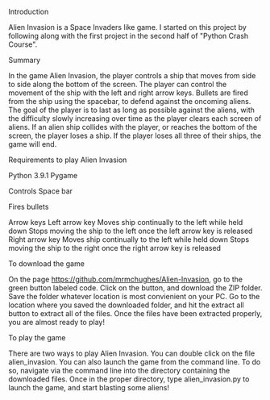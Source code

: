Introduction

Alien Invasion is a Space Invaders like game. I started on this project by following along with the first project in the second half of "Python Crash Course". 

Summary

In the game Alien Invasion, the player controls a ship that moves from side to side along the bottom of the screen. The player can control the movement of the ship with the left and right arrow keys. Bullets are fired from the ship using the spacebar, to defend against the oncoming aliens. The goal of the player is to last as long as possible against the aliens, with the difficulty slowly increasing over time as the player clears each screen of aliens. If an alien ship collides with the player, or reaches the bottom of the screen, the player loses a ship. If the player loses all three of their ships, the game will end.

Requirements to play Alien Invasion

Python 3.9.1 
Pygame

Controls 
Space bar 

  Fires bullets 

Arrow keys 
Left arrow key 
  Moves ship continually to the left while held down
  Stops moving the ship to the left once the left arrow key is released
 Right arrow key
  Moves ship continually to the left while held down
  Stops moving the ship to the right once the right arrow key is released
  
To download the game

On the page https://github.com/mrmchughes/Alien-Invasion, go to the green button labeled code.
Click on the button, and download the ZIP folder.
Save the folder whatever location is most convienient on your PC.
Go to the location where you saved the downloaded folder, and hit the extract all button to extract all of the files.
Once the files have been extracted properly, you are almost ready to play!

To play the game 

There are two ways to play Alien Invasion.
You can double click on the file alien_invasion. 
You can also launch the game from the command line. 
To do so, navigate via the command line into the directory containing the downloaded files.
Once in the proper directory, type alien_invasion.py to launch the game, and start blasting some aliens!
